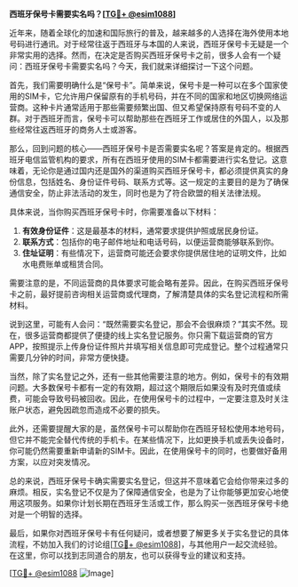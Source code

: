 **西班牙保号卡需要实名吗？[[TG💪+ @esim1088](https://t.me/s/esim1088)]**

近年来，随着全球化的加速和国际旅行的普及，越来越多的人选择在海外使用本地号码进行通讯。对于经常往返于西班牙与本国的人来说，西班牙保号卡无疑是一个非常实用的选择。然而，在决定是否购买西班牙保号卡之前，很多人会有一个疑问：西班牙保号卡需要实名吗？今天，我们就来详细探讨一下这个问题。

首先，我们需要明确什么是“保号卡”。简单来说，保号卡是一种可以在多个国家使用的SIM卡，它允许用户保留原有的手机号码，并在不同的国家和地区切换网络运营商。这种卡片通常适用于那些需要频繁出国、但又希望保持原有号码不变的人群。对于西班牙而言，保号卡可以帮助那些在西班牙工作或居住的外国人，以及那些经常往返西班牙的商务人士或游客。

那么，回到问题的核心——西班牙保号卡是否需要实名呢？答案是肯定的。根据西班牙电信监管机构的要求，所有在西班牙使用的SIM卡都需要进行实名登记。这意味着，无论你是通过国内还是国外的渠道购买西班牙保号卡，都必须提供真实的身份信息，包括姓名、身份证件号码、联系方式等。这一规定的主要目的是为了确保通信安全，防止非法活动的发生，同时也是为了符合欧盟的相关法律法规。

具体来说，当你购买西班牙保号卡时，你需要准备以下材料：

1. **有效身份证件**：这是最基本的材料，通常要求提供护照或居民身份证。
2. **联系方式**：包括你的电子邮件地址和电话号码，以便运营商能够联系到你。
3. **住址证明**：有些情况下，运营商可能还会要求你提供居住地的证明文件，比如水电费账单或租赁合同。

需要注意的是，不同运营商的具体要求可能会略有差异。因此，在购买西班牙保号卡之前，最好提前咨询相关运营商或代理商，了解清楚具体的实名登记流程和所需材料。

说到这里，可能有人会问：“既然需要实名登记，那会不会很麻烦？”其实不然。现在，很多运营商都提供了便捷的线上实名登记服务。你只需下载运营商的官方APP，按照提示上传身份证件照片并填写相关信息即可完成登记。整个过程通常只需要几分钟的时间，非常方便快捷。

当然，除了实名登记之外，还有一些其他需要注意的地方。例如，保号卡的有效期问题。大多数保号卡都有一定的有效期，超过这个期限后如果没有及时充值或续费，可能会导致号码被回收。因此，在使用保号卡的过程中，一定要注意及时关注账户状态，避免因疏忽而造成不必要的损失。

此外，还需要提醒大家的是，虽然保号卡可以帮助你在西班牙轻松使用本地号码，但它并不能完全替代传统的手机卡。在某些情况下，比如更换手机或丢失设备时，你可能仍然需要重新申请新的SIM卡。因此，在使用保号卡的同时，也要做好备用方案，以应对突发情况。

总的来说，西班牙保号卡确实需要实名登记，但这并不意味着它会给你带来过多的麻烦。相反，实名登记不仅是为了保障通信安全，也是为了让你能够更加安心地使用这项服务。如果你计划长期在西班牙生活或工作，那么购买一张西班牙保号卡绝对是一个明智的选择。

最后，如果你对西班牙保号卡有任何疑问，或者想要了解更多关于实名登记的具体流程，不妨加入我们的讨论组[[TG💪+ @esim1088](https://t.me/s/esim1088)]，与其他用户一起交流经验。在这里，你可以找到志同道合的朋友，也可以获得专业的建议和支持。

[[TG💪+ @esim1088](https://t.me/s/esim1088) ![Image](https://i.postimg.cc/4NQfJmqS/Snipaste-2025-05-13-00-14-12.png)]